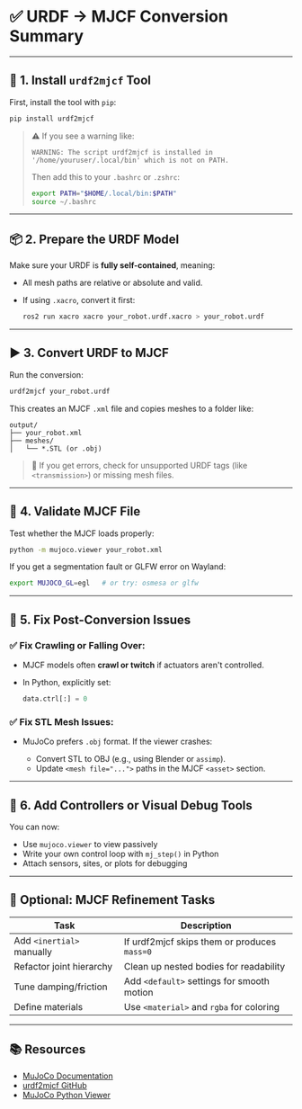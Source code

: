 # ✅ URDF → MJCF Conversion Summary

---

## 🔧 1. Install `urdf2mjcf` Tool

First, install the tool with `pip`:

```bash
pip install urdf2mjcf
```

> ⚠️ If you see a warning like:
>
> ```
> WARNING: The script urdf2mjcf is installed in '/home/youruser/.local/bin' which is not on PATH.
> ```
>
> Then add this to your `.bashrc` or `.zshrc`:
>
> ```bash
> export PATH="$HOME/.local/bin:$PATH"
> source ~/.bashrc
> ```

---

## 📦 2. Prepare the URDF Model

Make sure your URDF is **fully self-contained**, meaning:

* All mesh paths are relative or absolute and valid.
* If using `.xacro`, convert it first:

  ```bash
  ros2 run xacro xacro your_robot.urdf.xacro > your_robot.urdf
  ```

---

## ▶️ 3. Convert URDF to MJCF

Run the conversion:

```bash
urdf2mjcf your_robot.urdf
```

This creates an MJCF `.xml` file and copies meshes to a folder like:

```
output/
├── your_robot.xml
├── meshes/
│   └── *.STL (or .obj)
```

> 🔁 If you get errors, check for unsupported URDF tags (like `<transmission>`) or missing mesh files.

---

## 🧪 4. Validate MJCF File

Test whether the MJCF loads properly:

```bash
python -m mujoco.viewer your_robot.xml
```

If you get a segmentation fault or GLFW error on Wayland:

```bash
export MUJOCO_GL=egl   # or try: osmesa or glfw
```

---

## 🧘 5. Fix Post-Conversion Issues

### ✅ Fix Crawling or Falling Over:

* MJCF models often **crawl or twitch** if actuators aren't controlled.
* In Python, explicitly set:

  ```python
  data.ctrl[:] = 0
  ```

### ✅ Fix STL Mesh Issues:

* MuJoCo prefers `.obj` format. If the viewer crashes:

  * Convert STL to OBJ (e.g., using Blender or `assimp`).
  * Update `<mesh file="...">` paths in the MJCF `<asset>` section.

---

## 🧱 6. Add Controllers or Visual Debug Tools

You can now:

* Use `mujoco.viewer` to view passively
* Write your own control loop with `mj_step()` in Python
* Attach sensors, sites, or plots for debugging

---

## 🧰 Optional: MJCF Refinement Tasks

| Task                      | Description                                  |
| ------------------------- | -------------------------------------------- |
| Add `<inertial>` manually | If urdf2mjcf skips them or produces `mass=0` |
| Refactor joint hierarchy  | Clean up nested bodies for readability       |
| Tune damping/friction     | Add `<default>` settings for smooth motion   |
| Define materials          | Use `<material>` and `rgba` for coloring     |

---

## 📚 Resources

* [MuJoCo Documentation](https://mujoco.readthedocs.io/)
* [urdf2mjcf GitHub](https://github.com/deepmind/mujoco/tree/main/tools/urdf)
* [MuJoCo Python Viewer](https://github.com/deepmind/mujoco)

